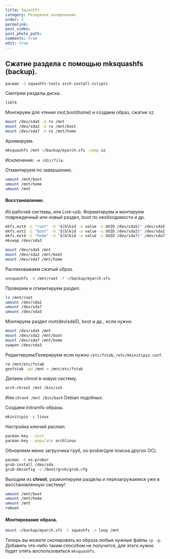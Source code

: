 ```yaml
---
title: Squashfs
category: Резервное копирование
order: 2
permalink:
post_video: 
post_photo_path: 
comments: true
edit: true
---
```


## Сжатие раздела с помощью mksquashfs (backup).

```bash
pacman -S squashfs-tools arch-install-scripts
```

Смотрим разделы диска.
```bash
lsblk
```

Монтируем для чтения root,boot(home) и создаем образ, сжатие xz.
```bash
mount /dev/sda5 -o ro /mnt
mount /dev/sda2 -o ro /mnt/boot
mount /dev/sda7 -o ro /mnt/home
```

Архивируем.
```bash
mksquashfs /mnt ~/backup/myarch.sfs -comp xz
```
Исключение: `-e /dir/file`.

Отмантируем по завершению.
```bash
umount /mnt/boot
umount /mnt/home
umount /mnt
```

#### Восстановление. 

Из рабочей системы, или Live-usb. Форматируем и монтируем поврежденный или новый раздел, boot по необходимости и др.
```bash
mkfs.ext4 -L "root" -U "$(blkid -o value -s UUID /dev/sda5)" /dev/sda5
mkfs.ext2 -L "boot" -U "$(blkid -o value -s UUID /dev/sda2)" /dev/sda2
mkfs.ext4 -L "home" -U "$(blkid -o value -s UUID /dev/sda7)" /dev/sda7
mkswap /dev/sda3

mount /dev/sda5 /mnt
mount /dev/sda2 /mnt/boot
mount /dev/sda7 /mnt/home
```

Распаковываем сжатый образ.
```bash
unsquashfs -d /mnt/root -f ~/backup/myarch.sfs
```

Проверим и отмантируем раздел.
```bash
ls /mnt/root
umount /dev/sda2
umount /dev/sda7
umount /dev/sda5
```

Монтируем раздел root(dev/sda5), boot и др., если нужно.
```bash
mount /dev/sda5 /mnt
mount /dev/sda2 /mnt/boot
mount /dev/sda7 /mnt/home
swapon /dev/sda3
```

Редактируем/Генерируем если нужно `/etc/fstab`, `/etc/mkinitcpio.conf`.
```bash
rm /mnt/etc/fstab
genfstab -pU /mnt > /mnt/etc/fstab
```

Делаем chroot в новую систему.
```bash
arch-chroot /mnt /bin/zsh
```

Или `chroot /mnt /bin/bash` Debian подобных.

Создаем initramfs-образы.
```bash
mkinitcpio -p linux
```

Настройка ключей pacman.
```bash
pacman-key --init
pacman-key --populate archlinux
```

Обновляем меню загрузчика груб, os-prober(для поиска других ОС).
```bash
pacman -S os-prober
grub-install /dev/sda
grub-mkconfig -o /boot/grub/grub.cfg
```

Выходим из **chroot**, размонтируем разделы и перезагружаемся уже в восстановленную систему!
```bash
umount /mnt/boot
umount /mnt/home
umount /mnt
reboot
```

#### Монтирование образа.
```bash
mount ~/backup/myarch.sfs -t squashfs -o loop /mnt
```

Теперь вы можете скопировать из образа любые нужные файлы `cp -p`. Добавить что-либо таким способом не получится, для этого нужно будет опять воспользоваться `mksquashfs`.